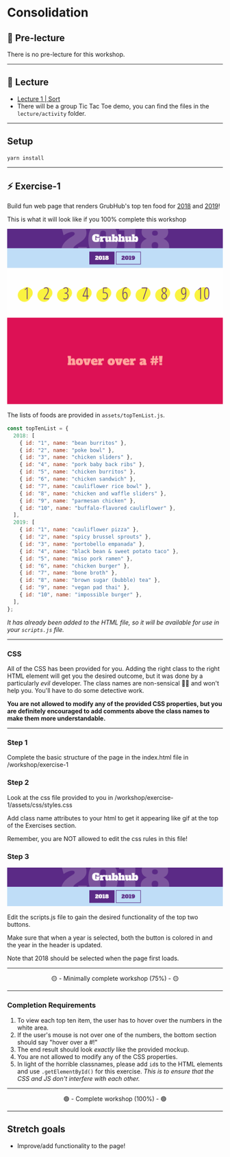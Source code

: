 # Consolidation

## 🦊 Pre-lecture

There is no pre-lecture for this workshop.

---

## 🦉 Lecture

- [Lecture 1 | Sort](./lecture/lecture-1-sort.md)
- There will be a group Tic Tac Toe demo, you can find the files in the `lecture/activity` folder.

---

## Setup

```
yarn install
```

---

## ⚡ Exercise-1

Build fun web page that renders GrubHub's top ten food for [2018](https://www.insider.com/most-popular-foods-grubhub-2018-12) and [2019](https://www.thepacker.com/article/report-grubhubs-2019-year-food)!

This is what it will look like if you 100% complete this workshop

![exercise 1 complete](./lecture/assets/ex-1_3.gif)

The lists of foods are provided in `assets/topTenList.js`.

```js
const topTenList = {
  2018: [
    { id: "1", name: "bean burritos" },
    { id: "2", name: "poke bowl" },
    { id: "3", name: "chicken sliders" },
    { id: "4", name: "pork baby back ribs" },
    { id: "5", name: "chicken burritos" },
    { id: "6", name: "chicken sandwich" },
    { id: "7", name: "cauliflower rice bowl" },
    { id: "8", name: "chicken and waffle sliders" },
    { id: "9", name: "parmesan chicken" },
    { id: "10", name: "buffalo-flavored cauliflower" },
  ],
  2019: [
    { id: "1", name: "cauliflower pizza" },
    { id: "2", name: "spicy brussel sprouts" },
    { id: "3", name: "portobello empanada" },
    { id: "4", name: "black bean & sweet potato taco" },
    { id: "5", name: "miso pork ramen" },
    { id: "6", name: "chicken burger" },
    { id: "7", name: "bone broth" },
    { id: "8", name: "brown sugar (bubble) tea" },
    { id: "9", name: "vegan pad thai" },
    { id: "10", name: "impossible burger" },
  ],
};
```

_It has already been added to the HTML file, so it will be available for use in your `scripts.js` file._

---

### CSS

All of the CSS has been provided for you. Adding the right class to the right HTML element will get you the desired outcome, but it was done by a particularly _evil_ developer. The class names are non-sensical 🤦‍♂️ and won't help you. You'll have to do some detective work.

**You are not allowed to modify any of the provided CSS properties, but you are definitely encouraged to add comments above the class names to make them more understandable.**

---

### **Step 1**

Complete the basic structure of the page in the index.html file in /workshop/exercise-1

### **Step 2**

Look at the css file provided to you in /workshop/exercise-1/assets/css/styles.css

Add class name attributes to your html to get it appearing like gif at the top of the Exercises section.

Remember, you are NOT allowed to edit the css rules in this file!

### **Step 3**

![exercise 1 header](./lecture/assets/ex-1_2.gif)

Edit the scripts.js file to gain the desired functionality of the top two buttons.

Make sure that when a year is selected, both the button is colored in and the year in the header is updated.

Note that 2018 should be selected when the page first loads.

---

<center>🟡 - Minimally complete workshop (75%) - 🟡</center>

---

### Completion Requirements

1. To view each top ten item, the user has to hover over the numbers in the white area.
2. If the user's mouse is not over one of the numbers, the bottom section should say "hover over a #!"
3. The end result should look _exactly_ like the provided mockup.
4. You are not allowed to modify any of the CSS properties.
5. In light of the horrible classnames, please add `id`s to the HTML elements and use `.getElementById()` for this exercise. _This is to ensure that the CSS and JS don't interfere with each other._


---

<center>🟢 - Complete workshop (100%) - 🟢</center>

---

## Stretch goals

- Improve/add functionality to the page!
